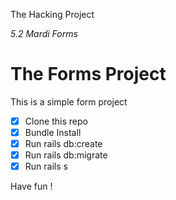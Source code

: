 The Hacking Project

*5.2 Mardi Forms*

# The Forms Project

This is a simple form project

- [x] Clone this repo
- [x] Bundle Install
- [x] Run rails db:create
- [x] Run rails db:migrate
- [x] Run rails s

Have fun ! 
